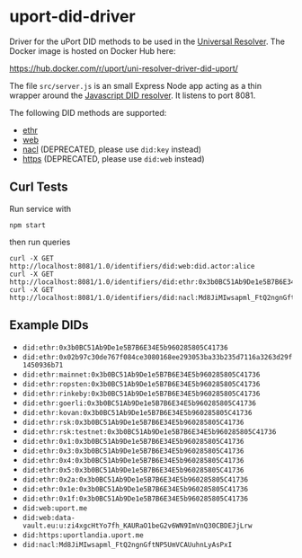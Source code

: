 # uport-did-driver

Driver for the uPort DID methods to be used in the [Universal Resolver](https://github.com/decentralized-identity/universal-resolver). The Docker image is hosted on Docker Hub here:

<https://hub.docker.com/r/uport/uni-resolver-driver-did-uport/>

The file `src/server.js` is an small Express Node app acting as a thin wrapper around the [Javascript DID resolver](https://github.com/decentralized-identity/did-resolver). It listens to port 8081.

The following DID methods are supported:

* [ethr](https://github.com/decentralized-identity/ethr-did-resolver)
* [web](https://github.com/decentralized-identity/web-did-resolver)
* [nacl](https://github.com/uport-project/nacl-did) (DEPRECATED, please use `did:key` instead)
* [https](https://github.com/decentralized-identity/web-did-resolver) (DEPRECATED, please use `did:web` instead)

## Curl Tests

Run service with 
```
npm start
```

then run queries

```
curl -X GET http://localhost:8081/1.0/identifiers/did:web:did.actor:alice
curl -X GET http://localhost:8081/1.0/identifiers/did:ethr:0x3b0BC51Ab9De1e5B7B6E34E5b960285805C41736
curl -X GET http://localhost:8081/1.0/identifiers/did:nacl:Md8JiMIwsapml_FtQ2ngnGftNP5UmVCAUuhnLyAsPxI
```

## Example DIDs

* `did:ethr:0x3b0BC51Ab9De1e5B7B6E34E5b960285805C41736`
* `did:ethr:0x02b97c30de767f084ce3080168ee293053ba33b235d7116a3263d29f1450936b71`
* `did:ethr:mainnet:0x3b0BC51Ab9De1e5B7B6E34E5b960285805C41736`
* `did:ethr:ropsten:0x3b0BC51Ab9De1e5B7B6E34E5b960285805C41736`
* `did:ethr:rinkeby:0x3b0BC51Ab9De1e5B7B6E34E5b960285805C41736`
* `did:ethr:goerli:0x3b0BC51Ab9De1e5B7B6E34E5b960285805C41736`
* `did:ethr:kovan:0x3b0BC51Ab9De1e5B7B6E34E5b960285805C41736`
* `did:ethr:rsk:0x3b0BC51Ab9De1e5B7B6E34E5b960285805C41736`
* `did:ethr:rsk:testnet:0x3b0BC51Ab9De1e5B7B6E34E5b960285805C41736`
* `did:ethr:0x1:0x3b0BC51Ab9De1e5B7B6E34E5b960285805C41736`
* `did:ethr:0x3:0x3b0BC51Ab9De1e5B7B6E34E5b960285805C41736`
* `did:ethr:0x4:0x3b0BC51Ab9De1e5B7B6E34E5b960285805C41736`
* `did:ethr:0x5:0x3b0BC51Ab9De1e5B7B6E34E5b960285805C41736`
* `did:ethr:0x2a:0x3b0BC51Ab9De1e5B7B6E34E5b960285805C41736`
* `did:ethr:0x1e:0x3b0BC51Ab9De1e5B7B6E34E5b960285805C41736`
* `did:ethr:0x1f:0x3b0BC51Ab9De1e5B7B6E34E5b960285805C41736`
* `did:web:uport.me`
* `did:web:data-vault.eu:u:zi4xgcHtYo7fh_KAURaO1beG2v6WN9ImVnQ30CBDEJjLrw`
* `did:https:uportlandia.uport.me`
* `did:nacl:Md8JiMIwsapml_FtQ2ngnGftNP5UmVCAUuhnLyAsPxI`
